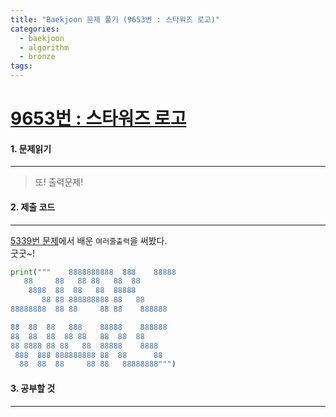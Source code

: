 ```yaml
---
title: "Baekjoon 문제 풀기 (9653번 : 스타워즈 로고)"
categories:
  - baekjoon
  - algorithm
  - bronze
tags:
---
```



# [9653번 : 스타워즈 로고](https://www.acmicpc.net/problem/9653)

#### 1. 문제읽기
---

> 또! 출력문제!  

#### 2. 제출 코드 
---

[5339번 문제](https://kkongkeozzang.github.io/baekjoon/algorithm/bronze/baekjoon-5339/)에서 배운 `여러줄출력`을 써봤다.  
굿굿~!  

```python
print("""    8888888888  888    88888
   88     88   88 88   88  88
    8888  88  88   88  88888
       88 88 888888888 88   88
88888888  88 88     88 88    888888

88  88  88   888    88888    888888
88  88  88  88 88   88  88  88
88 8888 88 88   88  88888    8888
 888  888 888888888 88  88      88
  88  88  88     88 88   88888888""")
```


#### 3. 공부할 것
---
